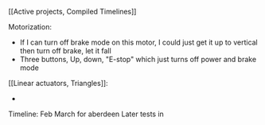 
[[Active projects, Compiled Timelines]]

Motorization:

- If I can turn off brake mode on this motor, I could just get it up to vertical then turn off brake, let it fall
- Three buttons, Up, down, "E-stop" which just turns off power and brake mode

[[Linear actuators, Triangles]]:

- 


Timeline:
	Feb
	March for aberdeen
	Later tests in 